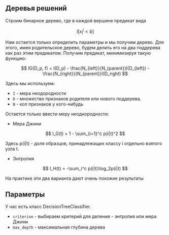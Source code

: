## Деревья решений

Строим бинарное дерево, где в каждой вершине предикат вида

$$
I[x_i^j < b]
$$

Нам остается только определить параметры и мы получим дерево.
Для этого, имея родительское дерево, будем делить его на два поддерева как раз
этим предикатом. Получим предикат, минимизируя такую функцию:

$$
IG(D_p, f) = I(D_p) - \frac{N_{left}}{N_{parent}}I(D_{left}) - \frac{N_{right}}{N_{parent}}I(D_right)
$$

Здесь мы используем:

* ``I`` - мера неодородности
* ``D`` - множество признаков родителя или нового поддерева.
* ``N`` - кол признаков у кого-нибудь

Остается только ввести меру неоднородности:

* Мера Джини

$$
I_G(t) = 1 - \sum_{i=1}^c p(i|t)^2
$$

Здесь p(i|t) - доля образцов, принадлежащих классу i отдельно взятого узла t.

* Энтропия

$$
I_H(t) = -\sum_i^c p(i|t)\log_2p(i|t)
$$

На практике эти два варианта дают очень похожие результаты

## Параметры

У нас есть класс DecisionTreeClassifier.

* ``criterion`` - выбираем критерий для деления - энтропия или мера Джини
* ``max_depth`` - максимальная глубина дерева
